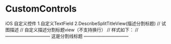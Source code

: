 # CustomControls
iOS 自定义控件
1.自定义TextField
2.DescribeSplitTitleView(描述分割标题)
//  试图描述
//  自定义描述分割标题view（不支持换行）
//  样式如下：
//  ——————————   这是分割线标题   ——————————
